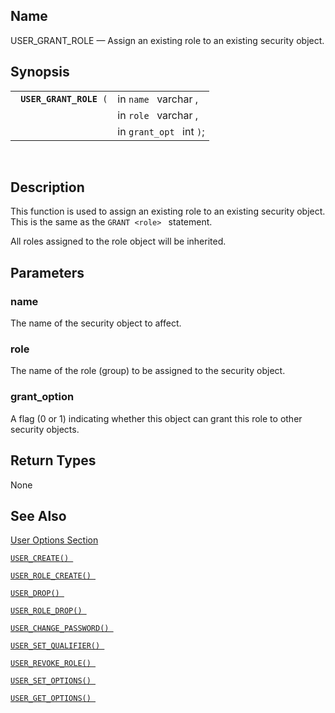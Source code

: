 <div>

<div>

</div>

<div>

## Name

USER_GRANT_ROLE — Assign an existing role to an existing security
object.

</div>

<div>

## Synopsis

<div>

|                              |                          |
|------------------------------|--------------------------|
| ` `**`USER_GRANT_ROLE`**` (` | in `name ` varchar ,     |
|                              | in `role ` varchar ,     |
|                              | in `grant_opt ` int `)`; |

<div>

 

</div>

</div>

</div>

<div>

## Description

This function is used to assign an existing role to an existing security
object. This is the same as the `GRANT <role> ` statement.

All roles assigned to the role object will be inherited.

</div>

<div>

## Parameters

<div>

### name

The name of the security object to affect.

</div>

<div>

### role

The name of the role (group) to be assigned to the security object.

</div>

<div>

### grant_option

A flag (0 or 1) indicating whether this object can grant this role to
other security objects.

</div>

</div>

<div>

## Return Types

None

</div>

<div>

## See Also

<a href="ch-server.html#vumuseroptions" class="link"
title="User Options">User Options Section</a>

<a href="fn_user_create.html" class="link" title="USER_CREATE"><code
class="function">USER_CREATE() </code></a>

<a href="fn_user_role_create.html" class="link"
title="USER_ROLE_CREATE"><code
class="function">USER_ROLE_CREATE() </code></a>

<a href="fn_user_drop.html" class="link" title="USER_DROP"><code
class="function">USER_DROP() </code></a>

<a href="fn_user_role_drop.html" class="link"
title="USER_ROLE_DROP"><code
class="function">USER_ROLE_DROP() </code></a>

<a href="fn_user_change_password.html" class="link"
title="USER_CHANGE_PASSWORD"><code
class="function">USER_CHANGE_PASSWORD() </code></a>

<a href="fn_user_set_qualifier.html" class="link"
title="USER_SET_QUALIFIER"><code
class="function">USER_SET_QUALIFIER() </code></a>

<a href="fn_user_revoke_role.html" class="link"
title="USER_REVOKE_ROLE"><code
class="function">USER_REVOKE_ROLE() </code></a>

<a href="fn_user_set_option.html" class="link"
title="USER_SET_OPTION"><code
class="function">USER_SET_OPTIONS() </code></a>

<a href="fn_user_get_option.html" class="link"
title="USER_GET_OPTION"><code
class="function">USER_GET_OPTIONS() </code></a>

</div>

</div>
